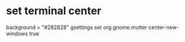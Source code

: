 # set terminal center
background = "#282828"
gsettings set org.gnome.mutter center-new-windows true
